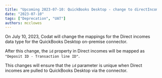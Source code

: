 ```yaml
---
title: "Upcoming 2023-07-10: QuickBooks Desktop - change to directIncomes mappings"
date: "2023-07-10"
tags: ["Deprecation", "UAT"]
authors: mcclowes
---
```


On July 10, 2023, Codat will change the mappings for the Direct incomes data type for the QuickBooks Desktop on-premise connector.

<!--truncate-->

After this change, the `id` property in Direct incomes will be mapped as `"Deposit ID - Transaction line ID"`.

This changes will ensure that the `id` parameter is unique when Direct incomes are pulled to QuickBooks Desktop via the connector.
